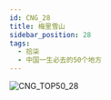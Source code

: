 ```yaml
---
id: CNG_28
title: 梅里雪山
sidebar_position: 28
tags:
  - 拾柒
  - 中国一生必去的50个地方
---
```

![CNG_TOP50_28](/img/love/CNG_TOP50/28.jpeg)
